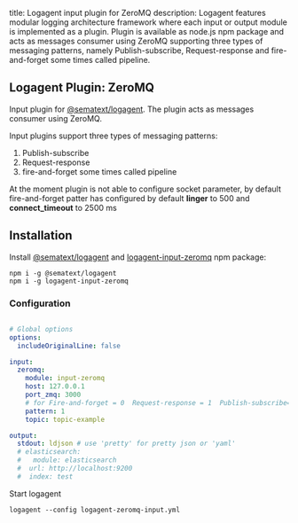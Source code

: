 title: Logagent input plugin for ZeroMQ
description: Logagent features modular logging architecture framework where each input or output module is implemented as a plugin. Plugin is available as node.js npm package and acts as messages consumer using ZeroMQ supporting three types of messaging patterns, namely Publish-subscribe, Request-response and fire-and-forget some times called pipeline.

## Logagent Plugin: ZeroMQ

Input plugin for [@sematext/logagent](http://sematext.com/logagent/). The plugin acts as messages consumer using ZeroMQ.

Input plugins support three types of messaging patterns:
 
1. Publish-subscribe
2. Request-response
3. fire-and-forget some times called pipeline


At the moment plugin is not able to configure socket parameter, by default fire-and-forget patter has configured by default **linger** to 500 and **connect_timeout** to 2500 ms

## Installation 

Install [@sematext/logagent](https://www.npmjs.com/package/@sematext/logagent) and [logagent-input-zeromq](https://www.npmjs.com/package/logagent-input-zeromq) npm package: 

```
npm i -g @sematext/logagent 
npm i -g logagent-input-zeromq
```
 
### Configuration

```yaml

# Global options
options:
  includeOriginalLine: false

input:
  zeromq: 
    module: input-zeromq
    host: 127.0.0.1
    port_zmq: 3000
    # for Fire-and-forget = 0  Request-response = 1  Publish-subscribe= 2
    pattern: 1
    topic: topic-example

output:
  stdout: ldjson # use 'pretty' for pretty json or 'yaml' 
  # elasticsearch: 
  #   module: elasticsearch
  #  url: http://localhost:9200
  #  index: test

```

Start logagent

```
logagent --config logagent-zeromq-input.yml
```
